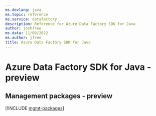```yaml
---
ms.devlang: java
ms.topic: reference
ms.service: datafactory
description: Reference for Azure Data Factory SDK for Java
author: joshfree
ms.data: 11/09/2022
ms.author: jfree
title: Azure Data Factory SDK for Java
---
```

# Azure Data Factory SDK for Java - preview

## Management packages - preview
[!INCLUDE [mgmt-packages](data-factory-mgmt-index.md)]